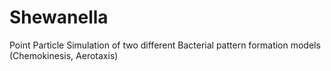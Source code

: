 # Shewanella
Point Particle Simulation of two different Bacterial pattern formation models (Chemokinesis, Aerotaxis)
